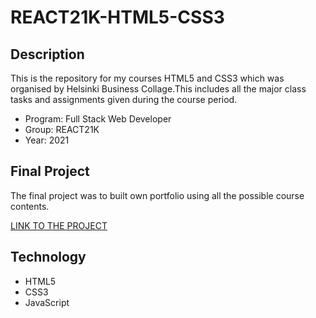 # REACT21K-HTML5-CSS3

## Description

This is the repository for my courses HTML5 and CSS3 which was organised by Helsinki Business Collage.This includes all the major class tasks and assignments given during the course period.
- Program: Full Stack Web Developer
- Group: REACT21K
- Year: 2021

## Final Project

The final project was to built own portfolio using all the possible course contents.

[LINK TO THE PROJECT](https://sagar-aryal.github.io/REACT21K_HTML5_CSS3/Portfolio/Portfolio/)

## Technology

- HTML5
- CSS3
- JavaScript
